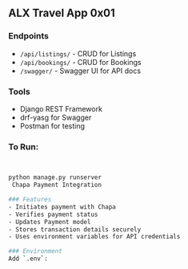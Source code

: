 ## ALX Travel App 0x01

### Endpoints

- `/api/listings/` - CRUD for Listings
- `/api/bookings/` - CRUD for Bookings
- `/swagger/` - Swagger UI for API docs

### Tools

- Django REST Framework
- drf-yasg for Swagger
- Postman for testing

### To Run:

```bash


python manage.py runserver
 Chapa Payment Integration

### Features
- Initiates payment with Chapa
- Verifies payment status
- Updates Payment model
- Stores transaction details securely
- Uses environment variables for API credentials

### Environment
Add `.env`:
